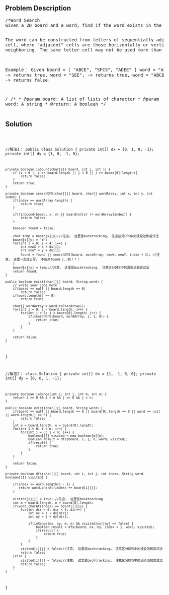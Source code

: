 <!--
<style>
  body { font-family: Arial, sans-serif; }
  .container { max-width: 100%; margin: auto; padding: 20px; }
  .comment-block { background-color: #f9f9f9; padding: 10px; border-left: 5px solid #ccc; max-width: 80%; margin: auto;}
  .code-block { background-color: #f4f4f4; padding: 10px; border: 1px solid #ddd; }
</style>
-->

<div class='container'>
<h2>Problem Description</h2>
<div class='comment-block'>
<pre>
/*Word Search 
Given a 2D board and a word, find if the word exists in the grid.

The word can be constructed from letters of sequentially adjacent cell, where "adjacent" cells are 
those horizontally or vertically neighboring. The same letter cell may not be used more than once.

Example：
Given board =
[
  "ABCE",
  "SFCS",
  "ADEE"
]
word = "ABCCED", -> returns true,
word = "SEE", -> returns true,
word = "ABCB", -> returns false.

*/
    /**
     * @param board: A list of lists of character
     * @param word: A string
     * @return: A boolean
     */
</pre>
</div>

<h2>Solution</h2>
<div class='code-block'>
<pre><code class='language-java'>

//解法1：
public class Solution {
    private int[] dx = {0, 1, 0, -1};
    private int[] dy = {1, 0, -1, 0};
    
    private boolean inbound(char[][] board, int i, int j) {
        if (i < 0 || i >= board.length || j < 0 || j >= board[0].length){
            return false;
	    }
        return true;
    }
    
    private boolean searchDFS(char[][] board, char[] wordArray, int x, int y, int index) {
        if(index == wordArray.length) {
            return true;
        }
        
        if(!inbound(board, x, y) || board[x][y] != wordArray[index]) {
            return false;
        }
        
        boolean found = false;
        
        char temp = board[x][y];//注意， 这里是backtracking， 注意区分DFS中的浸染法和尝试法
        board[x][y] = '#';
        for(int i = 0; i < 4; i++) {
            int newX = x + dx[i];
            int newY = y + dy[i];
            found = found || searchDFS(board, wordArray, newX, newY, index + 1); //注意， 这里一定这么写， 不能用found |..啦！！！
        }
        board[x][y] = temp;//注意， 这里是backtracking， 注意区分DFS中的浸染法和尝试法
        return found;
    }
    
    public boolean exist(char[][] board, String word) {
        // write your code here
        if(board == null || board.length == 0)
            return false;
        if(word.length() == 0)
            return true;

        char[] wordArray = word.toCharArray();
        for(int i = 0; i < board.length; i++) {
            for(int j = 0; j < board[0].length; j++) {
                if(searchDFS(board, wordArray, i, j, 0)) {
                    return true;
                }
            }
        }
        
        return false;
    }
}

//解法2：
class Solution {
    private int[] dx = {1, -1, 0, 0};
    private int[] dy = {0, 0, 1, -1};
    
    private boolean inRange(int i, int j, int m, int n) {
        return i >= 0 && i < m && j >= 0 && j < n;
    }
    
    public boolean exist(char[][] board, String word) {
        if(board == null || board.length == 0 || board[0].length == 0 || word == null || word.length() == 0) {
            return false;
        }
        int m = board.length, n = board[0].length;
        for(int i = 0; i < m; i++) {
            for(int j = 0; j < n; j++) {
                boolean[][] visited = new boolean[m][n];
                boolean result = dfs(board, i, j, 0, word, visited);
                if(result) {
                    return true;
                }
            }
        } 
        
        return false;
    }
    
    private boolean dfs(char[][] board, int i, int j, int index, String word, boolean[][] visited) {
        
        if(index == word.length() - 1) {
           return word.charAt(index) == board[i][j];
        }
        
        visited[i][j] = true; //注意， 这里是backtracking
        int m = board.length, n = board[0].length;
        if(word.charAt(index) == board[i][j]) {
            for(int dir = 0; dir < 4; dir++) {
                int nx = i + dx[dir];
                int ny = j + dy[dir];
                
                if(inRange(nx, ny, m, n) && visited[nx][ny] == false) {
                    boolean result = dfs(board, nx, ny, index + 1, word, visited);
                    if(result) {
                        return true;
                    }
                }
            }
            visited[i][j] = false;//注意， 这里是backtracking， 注意区分DFS中的浸染法和尝试法
            return false;
        }else {
            visited[i][j] = false;//注意， 这里是backtracking， 注意区分DFS中的浸染法和尝试法
            return false;
        }
    }
}</code></pre>
</div>
</div>
